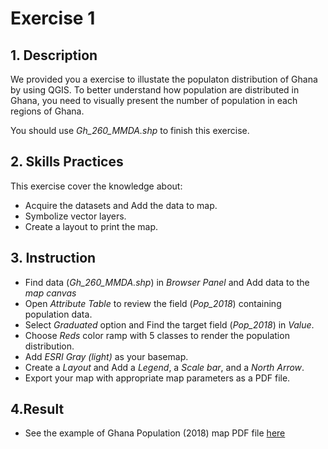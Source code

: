 # Exercise 1

## 1. Description
    
We provided you a exercise to illustate the populaton distribution of Ghana by
using QGIS. To better understand how population are distributed in Ghana, you
need to visually present the number of population in each regions of Ghana.

You should use _Gh\_260\_MMDA.shp_ to finish this exercise.

## 2. Skills Practices

This exercise cover the knowledge about:

- Acquire the datasets and Add the data to map.
- Symbolize vector layers.
- Create a layout to print the map.

## 3. Instruction
- Find data (_Gh\_260\_MMDA.shp_) in _Browser Panel_ and Add data to the _map canvas_
- Open _Attribute Table_ to review the field (_Pop_2018_) containing population data.
- Select _Graduated_ option and Find the target field (_Pop_2018_) in _Value_.
- Choose _Reds_ color ramp with 5 classes to render the population distribution.
- Add _ESRI Gray (light)_ as your basemap.
- Create a _Layout_ and Add a _Legend_, a _Scale bar_, and a _North Arrow_.
- Export your map with appropriate map parameters as a PDF file.

## 4.Result

- See the example of Ghana Population (2018) map PDF file
[here](https://github.com/SERVIR-WA/GALUP/blob/master/training/1_lu/pdf_download/MyMap.pdf)

